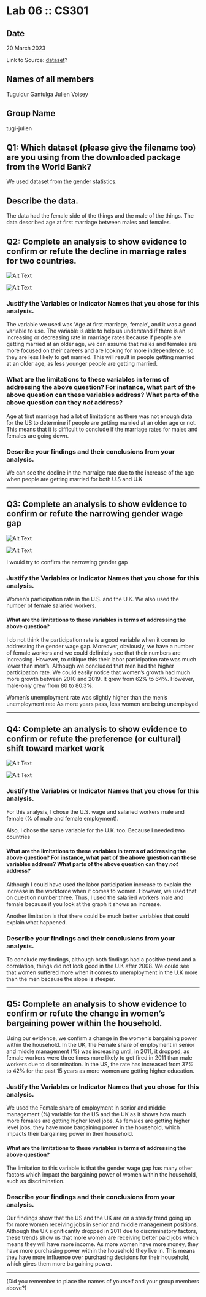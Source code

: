 # Lab 06 :: CS301

## Date

20 March 2023

Link to Source: [dataset](https://datacatalog.worldbank.org/search/dataset/0037654/Gender-Statistics)?

## Names of all members 

Tuguldur Gantulga
Julien Voisey

## Group Name

tugi-julien

## Q1: Which dataset (please give the filename too) are you using from the downloaded package from the World Bank?

We used dataset from the gender statistics.

## Describe the data.

The data had the female side of the things and the male of the things. The data described age at first marriage between males and females.

## Q2: Complete an analysis to show evidence to confirm or refute the decline in marriage rates for two countries. 

![Alt Text](female_age.png)

![Alt Text](male_age.png)


### Justify the Variables or Indicator Names that you chose for this analysis. 

The variable we used was 'Age at first marriage, female', and it was a good variable to use. The variable is able to help us understand if there is an increasing or decreasing rate in marriage rates because if people are getting married at an older age, we can assume that males and females are more focused on their careers and are looking for more independence, so they are less likely to get married. This will result in people getting married at an older age, as less younger people are getting married.


### What are the limitations to these variables in terms of addressing the above question? For instance, what part of the above question can these variables address? What parts of the above question can they _not_ address?

Age at first marriage had a lot of limitations as there was not enough data for the US to determine if people are getting married at an older age or not. This means that it is difficult to conclude if the marriage rates for males and females are going down.

### Describe your findings and their conclusions from your analysis.

We can see the decline in the marraige rate due to the increase of the age when people are getting married for both U.S and U.K

---

## Q3: Complete an analysis to show evidence to confirm or refute the narrowing gender wage gap

![Alt Text](women's.png)

![Alt Text](male+graph.png)


I would try to confirm the narrowing gender gap


### Justify the Variables or Indicator Names that you chose for this analysis.


Women’s participation rate in the U.S. and the U.K.
We also used the number of female salaried workers.


#### What are the limitations to these variables in terms of addressing the above question?


I do not think the participation rate is a good variable when it comes to addressing the gender wage gap. Moreover, obviously, we have a number of female workers and we could definitely see that their numbers are increasing. However, to critique this their labor participation rate was much lower than men’s. Although we concluded that men had the higher participation rate. We could easily notice that women’s growth had much more growth between 2010 and 2019. It grew from 62% to 64%. However, male-only grew from 80 to 80.3%.

Women’s unemployment rate was slightly higher than the men’s unemployment rate
As more years pass, less women are being unemployed

---


## Q4: Complete an analysis to show evidence to confirm or refute the preference (or cultural) shift toward market work


![Alt Text](UK.png)


![Alt Text](USworkers.png)



### Justify the Variables or Indicator Names that you chose for this analysis.


For this analysis, I chose the U.S. wage and salaried workers male and female (% of male and female employment).


Also, I chose the same variable for the U.K. too. Because I needed two countries


#### What are the limitations to these variables in terms of addressing the above question? For instance, what part of the above question can these variables address? What parts of the above question can they _not_ address?


Although I could have used the labor participation increase to explain the increase in the workforce when it comes to women. However, we used that on question number three. Thus, I used the salaried workers male and female because if you look at the graph it shows an increase. 

Another limitation is that there could be much better variables that could explain what happened.

### Describe your findings and their conclusions from your analysis.


To conclude my findings, although both findings had a positive trend and a correlation, things did not look good in the U.K after 2008. We could see that women suffered more when it comes to unemployment in the U.K more than the men because the slope is steeper.




---

## Q5: Complete an analysis to show evidence to confirm or refute the change in women’s bargaining power within the household.

Using our evidence, we confirm a change in the women’s bargaining power within the household. In the UK, the Female share of employment in senior and middle management (%) was increasing until, in 2011, it dropped, as female workers were three times more likely to get fired in 2011 than male workers due to discrimination. In the US, the rate has increased from 37% to 42% for the past 15 years as more women are getting higher education.

### Justify the Variables or Indicator Names that you chose for this analysis. 

We used the Female share of employment in senior and middle management (%) variable for the US and the UK as it shows how much more females are getting higher level jobs. As females are getting higher level jobs, they have more bargaining power in the household, which impacts their bargaining power in their household.

#### What are the limitations to these variables in terms of addressing the above question? 

The limitation to this variable is that the gender wage gap has many other factors which impact the bargaining power of women within the household, such as discrimination.

### Describe your findings and their conclusions from your analysis.

Our findings show that the US and the UK are on a steady trend going up for more women receiving jobs in senior and middle management positions. Although the UK significantly dropped in 2011 due to discriminatory factors, these trends show us that more women are receiving better paid jobs which means they will have more income. As more women have more money, they have more purchasing power within the household they live in. This means they have more influence over purchasing decisions for their household, which gives them more bargaining power.

---

(Did you remember to place the names of yourself and your group members above?)

